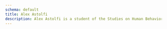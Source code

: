 ```yaml
---
schema: default
title: Alex Astolfi
description: Alex Astolfi is a student of the Studies on Human Behavior course of the University of Trento.
---
```

